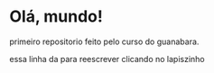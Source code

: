 # Olá, mundo!
 primeiro repositorio feito pelo curso do guanabara.

essa linha da para reescrever clicando no lapiszinho
